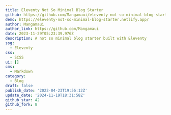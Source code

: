 ```yaml
---
title: Eleventy Not So Minimal Blog Starter
github: https://github.com/Mangamaui/eleventy-not-so-minimal-blog-starter
demo: https://eleventy-not-so-minimal-blog-starter.netlify.app/
author: Mangamaui
author_link: https://github.com/Mangamaui
date: 2023-11-29T05:23:39.976Z
description: A not so minimal blog starter built with Eleventy
ssg:
  - Eleventy
css:
  - SCSS
ui: []
cms:
  - Markdown
category:
  - Blog
draft: false
publish_date: '2022-04-23T19:56:12Z'
update_date: '2024-11-19T18:31:58Z'
github_star: 42
github_fork: 8
---
```

